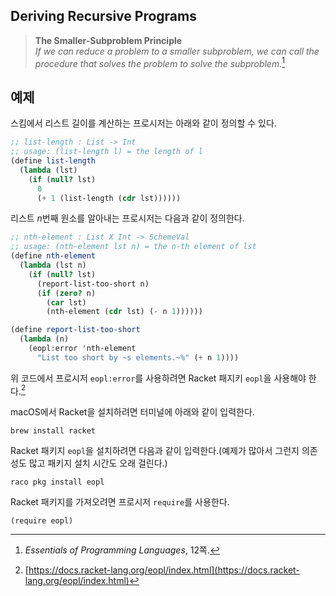 ## Deriving Recursive Programs

> **The Smaller-Subproblem Principle**  
> *If we can reduce a problem to a smaller subproblem, we can call the procedure that solves the problem to solve the subproblem.*[^1]

[^1]: *Essentials of Programming Languages*, 12쪽.

## 예제

스킴에서 리스트 길이를 계산하는 프로시저는 아래와 같이 정의할 수 있다.
```scheme
;; list-length : List -> Int
;; usage: (list-length l) = the length of l
(define list-length
  (lambda (lst)
    (if (null? lst)
      0
      (+ 1 (list-length (cdr lst))))))
```

리스트 $n$번째 원소를 알아내는 프로시저는 다음과 같이 정의한다. 


```scheme
;; nth-element : List X Int -> SchemeVal
;; usage: (nth-element lst n) = the n-th element of lst
(define nth-element
  (lambda (lst n)
    (if (null? lst)
      (report-list-too-short n)
      (if (zero? n)
        (car lst)
        (nth-element (cdr lst) (- n 1))))))

(define report-list-too-short
  (lambda (n)
    (eopl:error 'nth-element
      "List too short by ~s elements.~%" (+ n 1))))
```

위 코드에서 프로시저 `eopl:error`를 사용하려면 Racket 패지키 `eopl`을 사용해야 한다.[^2]

[^2]: [https://docs.racket-lang.org/eopl/index.html](https://docs.racket-lang.org/eopl/index.html)

macOS에서 Racket을 설치하려면 터미널에 아래와 같이 입력한다.

```
brew install racket
```

Racket 패키지 `eopl`을 설치하려면 다음과 같이 입력한다.(예제가 많아서 그런지 의존성도 많고 패키지 설치 시간도 오래 걸린다.)

```
raco pkg install eopl
```

Racket 패키지를 가져오려면 프로시저 `require`를 사용한다.

```
(require eopl)
```
